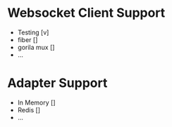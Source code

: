 # Websocket Client Support
- Testing [v]
- fiber []
- gorila mux []
- ...

# Adapter Support
- In Memory []
- Redis []
- ...
